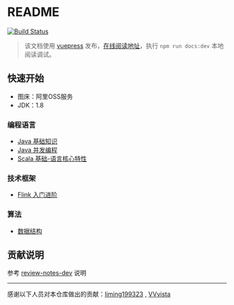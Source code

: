 # README
[![Build Status](https://travis-ci.org/GourdErwa/review-notes.svg?branch=master)](https://travis-ci.org/GourdErwa/review-notes)
> 该文档使用 [vuepress](https://vuepress.vuejs.org/) 发布，[在线阅读地址](https://gourderwa.github.io/review-notes/#/)，执行 `npm run docs:dev` 本地阅读调试。

## 快速开始
- 图床：阿里OSS服务
- JDK：1.8

### 编程语言 
* [Java 基础知识](/language/java-basis/)
* [Java 并发编程](/language/java-concurrency/)
* [Scala 基础-语言核心特性](/language/scala-lang-tour/)

### 技术框架
* [Flink 入门进阶](/framework/flink-basis/)

### 算法
* [数据结构](/algorithm/data-structures/)
    
## 贡献说明
参考 [review-notes-dev](https://github.com/GourdErwa/review-notes-dev#%E8%B4%A1%E7%8C%AE%E8%AF%B4%E6%98%8E) 说明

***
感谢以下人员对本仓库做出的贡献：[liming199323](https://github.com/liming199323) , [VVvista](https://github.com/VVvista)